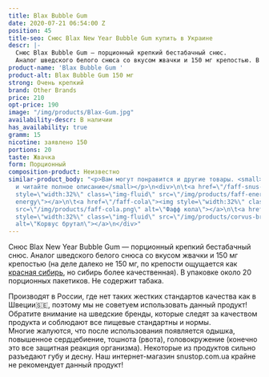 ```yaml
---
title: Blax Bubble Gum
date: 2020-07-21 06:54:00 Z
position: 45
title-seo: Снюс Blax New Year Bubble Gum купить в Украине
descr: |-
  Снюс Blax Bubble Gum — порционный крепкий бестабачный снюс.
  Аналог шведского белого снюса со вкусом жвачки и 150 мг крепостью. В упаковке около 20 порционных пакетиков. Не содержит табака.
product-name: 'Blax Bubble Gum '
product-alt: Blax Bubble Gum 150 мг
strong: Очень крепкий
brand: Other Brands
price: 210
opt-price: 190
image: "/img/products/Blax-Gum.jpg"
availability-descr: В наличии
has_availability: true
gramm: 15
nicotine: заявлено 150
portions: 20
taste: Жвачка
form: Порционный
composition-product: Неизвестно
similar-product_body: "<p>Вам могут понравится и другие товары. <small>Жмите на картинки
  и читайте полное описание</small></p>\n<div>\n\t<a href=\"/faff-snus-energy\"><img
  style=\"width:32%\" class=\"img-fluid\" src=\"/img/products/faff-energy.png\" alt=\"faff
  energy\"></a>\n\t<a href=\"/faff-cola\"><img style=\"width:32%\" class=\"img-fluid\"
  src=\"/img/products/faff-cola.png\" alt=\"Фафф кола\"></a>\n\t<a href=\"/corvus-brutal\"><img
  style=\"width:32%\" class=\"img-fluid\" src=\"/img/products/corvus-brutal-snus.jpg\"
  alt=\"Корвус брутал\"></a>\n</div>"
---
```


Снюс Blax New Year Bubble Gum — порционный крепкий бестабачный снюс.
Аналог шведского белого снюса со вкусом жвачки и 150 мг крепостью (на деле далеко не 150 мг, по крепости ощущается как [красная сибирь](/siberia-white-dry-slim), но сибирь более качественная). В упаковке около 20 порционных пакетиков. Не содержит табака. 

Производят в России, где нет таких жестких стандартов качества как в Швеции🇸🇪, поэтому мы не советуем использовать данный продукт! Обратите внимание на шведские бренды, которые следят за качеством продукта и соблюдают все пищевые стандартны и нормы.<br>
Многие жалуются, что после использования появляется одышка, повышенное сердцебиение, тошнота (рвота), головокружение (конечно это все защитная реакция организма). Некоторые из продуктов сильно разъедают губу и десну. Наш интернет-магазин snustop.com.ua крайне не рекомендует данный продукт!
